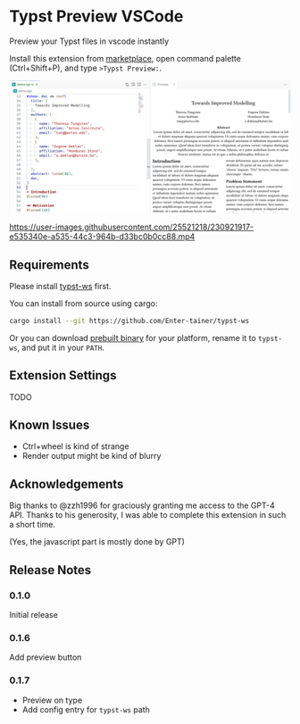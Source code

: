 # Typst Preview VSCode

Preview your Typst files in vscode instantly

Install this extension from [marketplace](https://marketplace.visualstudio.com/items?itemName=mgt19937.typst-preview), open command palette (Ctrl+Shift+P), and type `>Typst Preview:`.

![demo](demo.png)

https://user-images.githubusercontent.com/25521218/230921917-e535340e-a535-44c3-964b-d33bc0b0cc88.mp4

## Requirements

Please install [typst-ws](https://github.com/Enter-tainer/typst-ws) first.

You can install from source using cargo:

```bash
cargo install --git https://github.com/Enter-tainer/typst-ws
```

Or you can download [prebuilt binary](https://nightly.link/Enter-tainer/typst-ws/workflows/build/master) for your platform, rename it to `typst-ws`, and put it in your `PATH`.
## Extension Settings

TODO
## Known Issues

- Ctrl+wheel is kind of strange
- Render output might be kind of blurry

## Acknowledgements

Big thanks to @zzh1996 for graciously granting me access to the GPT-4 API. Thanks to his generosity, I was able to complete this extension in such a short time.

(Yes, the javascript part is mostly done by GPT)
## Release Notes

### 0.1.0

Initial release 

### 0.1.6

Add preview button

### 0.1.7

- Preview on type
- Add config entry for `typst-ws` path

